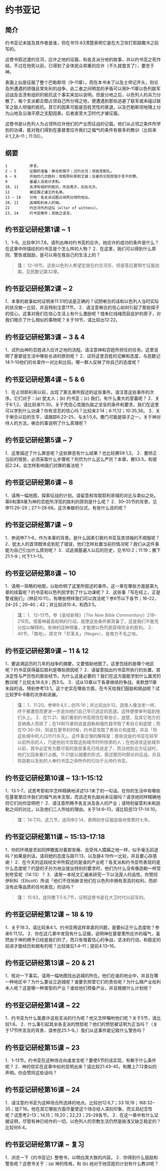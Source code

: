 # 约书亚记

## 简介

约书亚记未提及其作者是谁，但在书15:63清楚表明它是在大卫攻打耶路撒冷之前写的。

这卷书叙述渡约旦河，应许之地的征服，和各支派分地的故事，并以约书亚之死作结。不过在他死以前，已得到了全体民众郑重的应许（不久就食言了），要忠于神。

表面上似是征服了整个巴勒斯坦（9–11章），而在本书末了以及士师记开头，则论及所遭遇的顽强且常失利的战争，此二者之间明显的矛盾可以用9–11章以色列联军迎战及击溃有组织的抵抗这个事实来加以说明。但是分地之后，以色列人的兵力分散了，每个支派都企图占领自己所分得之地，便遭遇到那些逃避了联军或未碰过联军之敌人顽强的抵抗。其它的因素可能是百姓灵性的衰退，以及巴勒斯坦地理上分为山地及沿海平原之支配因素。后者直至大卫时代才被征服。

这卷书是以色列人为占领所应许他们的产业而征战的记载。他们从占领之条件所学到的功课，能对我们得到在基督里应许我们之福气的条件有极多的教训（比较来4:1,2,8–11；11:30）。

## 纲要

	1          序言。
	2 – 5      征服的准备：喇合和探子；过约旦河；百姓受割礼。
	6 – 8      开始的几次胜利；攻取耶利哥和艾城；后者的沦陷受阻于亚干的罪。
	9          基遍人设诡计求和。
	10, 11     击溃有组织的抵抗，先在南方，后在北方。
	12         被征服之诸王的名单。
	13 – 19    分地：各支派试图占领所分得的地业。
	20, 21     逃城和利未人的城。
	22         约旦河外的证坛（altar of witness）。
	23, 24     约书亚晚年；百姓之诺言。

## 约书亚记研经第1课 ~ 1

1．1–9。比较申31:7,8。请列出神对约书亚的应许。祂应许的成功的条件是什么？在这章中所描绘的约书亚是个怎么样的人物？
2．在这里，我们可以得到什么原则、警告或鼓励，是可以用在我自己的生活上的？

> **注：** 12–18节。这些以色列人希望定居在约旦河东，但是答应要帮忙征服迦南。见民数记第32章。

## 约书亚记研经第2课 ~ 2

1．本章的故事如何证明来11:31的话是正确的？试把喇合的话和以色列人当时实际的状况做一比较，并且特别注意11节。
2．请注意喇合的信心如何引起了那些探子的信心。这事对我们在信心生活上有什么激励呢？借朱红线绳而获庇护的房子，对我们暗示了什么相似的事物呢？关于19节，请比较出12:22。

## 约书亚记研经第3课 ~ 3 & 4

1．试列出神的百姓进入应许之地的流程。请注意神和百姓所担任的任务。这里说明了基督徒生活中哪些长进的原则呢？
2．试将这里百姓的见解和态度，与民数记14:1–10他们的长辈作一对比和比较。哪一群人反映了你自己的态度呢？

## 约书亚记研经第4课 ~ 5 & 6

1．在占领耶利哥以前，出现了第五章所叙述的这些事件。请注意这些事件的次序。它们对于：(a) 犹太人；(b) 约书亚；(c) 我们，有什么重大的意義呢？
2．关于6:1,2，请比较来11:30。关于凭信心克服仇敌之坚垒的条件和要求，我们在这里可以学到什么功课？你有坚忍的信心吗？比较来3:14；6:11,12；10:35,36。
3．关于喇合以后的生平，请跟踪6:22–25，与太1:5,6。撒门可能是探子之一。关于神对待人的方法，喇合的事说明了什么真理呢？

## 约书亚记研经第5课 ~ 7

1．这里描述了什么罪恶呢？这些罪恶有什么结果？也比较赛59:1,2。
2．要矫正当前的情势，必须采取什么步骤呢？刑罚为什么这么严厉？本章，赛53:5，和彼前2:24，会怎样影响我们对罪的看法呢？

## 约书亚记研经第6课 ~ 8

1．请用一幅地图，探索征战的计划。请留意和攻取耶利哥城的对比与类似之处。第6和第8章为神的百姓所浮现的胜利的原则是什么呢？
2．30–35节的背景，见申11:26–29；27:1–28:68。这次奉献的仪式，有些什么目的呢？

## 约书亚记研经第7课 ~ 9

1．参阅申7:1–6，作为本章的背景。是什么因素引致约书亚及其领袖的不顺服呢？
2．犹太人的首领既体会到犯了错误，他们怎样处置当前的情况呢？我们从这件事能为自己引出什么原则呢？
3．试追溯基遍人以后的历史，见书10:2；11:19；撒下21:1–9；代下1:1–13。

## 约书亚记研经第8课 ~ 10

1．请用一简略的地图，以助你明了这里所叙述的事件。这一章在哪些方面是第九章的续篇呢？约书亚和以色列民学到了什么功课呢？
2．这些事「写在经上，正是警戒我们」（林前10:11）。有哪些榜样我们可以效法呢？参6节以下各节；16–22，24–25；26–40；42；并比较诗15:4，和西3:5。

> **注：**
> 1．12–13节。参《圣经新释》（_The New Bible Commentary_）218–219页。借着神最高权柄的行动，就使这些条件都具备了，这是我们不能充分加以解释的。有神的这种预备，才能使以色列民获得完全的胜利。
> 2．40节。「南地」，原文作「尼革夫」（Negev），是南方不毛之地。

## 约书亚记研经第9课 ~ 11 & 12

1．要追溯这历时几年的战争的摘要，又要借助地图了。这里包括的是哪个地区呢？约书亚获得最后胜利是哪些原因呢？
2．请留意指出约书亚所执行的处置，其决定性与严厉性的那些经节。为什么这是必要的？我们在这方面能学到什么属灵的教训呢？比较太18:8,9；西3:5。
3．试从13章以下各章继续的争战，来默想11章末段的话。特别参考13:1。这个史实在哪些方面，在今天给我们鼓励和挑战呢？试比较罗6–8章的次序和进展。

> **注：**
> 1．11:20。参申9:4,5；创15:16；并比较出9:12。迦南人像法老一样，终于被激怒而更进一步走向他们自己早已选定的恶道。这样便使审判临到他们头上。
> 2．在11:21，我们看到约书亚把住在希伯仑，底壁，及其它地方的亚衲族人剪除了；在14和15章则说是迦勒和俄陀聂夺取了希伯仑和底壁；而在10:36–39，则说在更早的时候，约书亚攻取了希伯仑和底壁，并且「将这些城中的人口尽行杀灭」。这件事合理的解释是：那些说是约书亚在较早以前所杀的人，乃是他初次攻取这些城市时所俘虏的人；在他进攻这些城市以前，其中必定有为数可观的居民事先已经逃走了，而当他到北方征战时，他们又回来重行占据。11:21是以摘要的形式，叙述那历时颇长的征战，并且将迦勒以及别的人奉约书亚之命所作的归功于元帅约书亚。

## 约书亚记研经第10课 ~ 13:1–15:12

1．13:1–7。试思考耶和华怎样精确地详述13:1末了的一句话。在你的生活中有哪些在基督里应许我们的福气尚未支取，而且还有仇敌尚未征服吗？请求祂同样精确地将它们向你显明吧！
2．请注意所赐予各支派及各人的产业；请特别留意利未和迦勒之间的对比，以及他们二人所给的理由。关于14:6–13，请比较民13:17–14:10。

> **注：** 14:7,10。这几节，连同申2:14，表明初步征服迦南地曾费时七年。

## 约书亚记研经第11课 ~ 15:13–17:18

1．你的环境是否如同押撒面对着那贫瘠、且受伟人蹂躏之地一样，似乎毫无前途吗？如果是的话，请将她的态度与路11:13，以及腓4:19作一比较，并且要心存感谢！
2．在今天的这段经文中所叙述的是谁的产业呢？各支派和约书亚所表现的是什么态度呢？约瑟的子孙为地业提出特别的要求时，他们为什么没有像迦勒一样受到夸奖呢（14:13）？
3．请用一本经文汇编来研究一下以法莲人的品性。你赞同伊利科（Ellicott）所说「他们不住地断言他们在以色列中拥有至高的权利，而却没有此等品质的任何表现」的话吗？

> **注：** 15:63，连同撒下5:6,7节，证明这卷书是在大卫时代以前写的。

## 约书亚记研经第12课 ~ 18 & 19

1．关于18:3，请比较来4:1。约书亚用这样率直的问题，是要纠正什么态度呢？参来6:11,12。
2．你在这几章中发现有什么证据，说明神在基督里所应许的福气，虽然由于神的赐予已经是我们的了，而只有借着信心的争战，坚决的行动，和稳定的前进才能经历和据有的呢？比较彼后1:4–11；提前4:13–16。

## 约书亚记研经第13课 ~ 20 & 21

1．核对一下事实。请用一幅地图找出逃城的所在。他们在谁的地业中，并且在哪一种地区中？为什么要设立逃城呢？谁要负照管它们的责任呢？为什么赐产业给利未人呢？这是哪一种类型的产业？谁给他们预备产业，并且根据什么计划呢？

## 约书亚记研经第14课 ~ 22

1．约书亚为什么能嘉许这些支派的行为呢？他又怎样嘱咐他们呢？关于5节，请比较1:8。
2．什么事引起其余各支派的愤怒呢？他们的愤怒被证明为正当吗？（关于17节所言及的背景，请参民25:1–9。）我们从这事件能记取什么警告吗？

## 约书亚记研经第15课 ~ 23

1．1–13节。约书亚在这种场合向谁发言呢？要使5节的话实现，有赖于什么条件呢？
2．神的信实在这章中如何显明出来？请比较21:43–45，和撒上7:12类似的声明。你会赞同这些话吗？

## 约书亚记研经第16课 ~ 24

1．请注意约书亚为这种场合所选择的地点。比较创12:6,7；33:18,19；书8:32–35；徒7:16。他在其它哪些方面尽量使这个场合给人深刻印象，而又具纪念性呢？试思考2–13；14,15；19,20；22,23；25–28各节。
2．在这一章中有什么证据证明，尽管有神已经作的一切，以色列人的宗教生活仍然是肤浅又缺乏稳定的？比较何6:4。

## 约书亚记研经第17课 ~ 复习

1．浏览一下《约书亚记》整卷书，以明白其大致的内容。
2．你得到什么鼓励和警告呢？这卷书关于：(a) 神的性格，和 (b) 祂对于祂百姓的计划有什么教训呢？